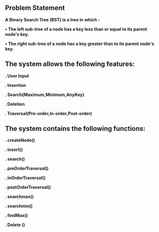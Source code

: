 ## Problem Statement
**A Binary Search Tree (BST) is a tree in which -**

**• The left sub-tree of a node has a key less than or equal to its parent node's key.**

**• The right sub-tree of a node has a key greater than to its parent node's key.**

## The system allows the following features:
**. User Input**

**. Insertion**

**. Search(Maximum,Minimum,AnyKey)**

**. Deletion**
  
**. Traversal(Pre-order,In-order,Post-order)**

  ## The system contains the following functions:
  **. createNode()**
  
  **. insert()**
  
  **. search()**
  
  **. preOrderTraversal()**
  
  **. inOrderTraversal()**
  
  **. postOrderTraversal()**
  
  **. searchmax()**
  
  **. searchmin()**
  
  **. findMax()**
  
  **. Delete ()**
  
